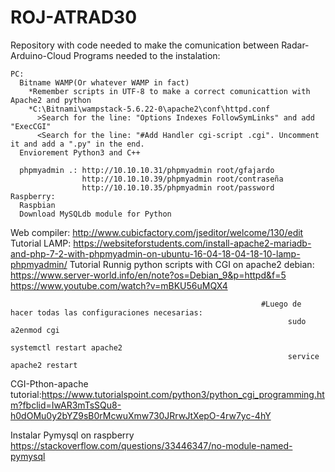 
# ROJ-ATRAD30
Repository with code needed to make the comunication between Radar-Arduino-Cloud
  Programs needed to the instalation:
  
  
    PC:
      Bitname WAMP(Or whatever WAMP in fact) 
        *Remember scripts in UTF-8 to make a correct comunicattion with Apache2 and python
        *C:\Bitnami\wampstack-5.6.22-0\apache2\conf\httpd.conf
          >Search for the line: "Options Indexes FollowSymLinks" and add "ExecCGI"
          <Search for the line: "#Add Handler cgi-script .cgi". Uncomment it and add a ".py" in the end.
      Enviorement Python3 and C++
      
      phpmyadmin .: http://10.10.10.31/phpmyadmin root/gfajardo
                    http://10.10.10.39/phpmyadmin root/contraseña
                    http://10.10.10.35/phpmyadmin root/password
    Raspberry:
      Raspbian
      Download MySQLdb module for Python 
      
      
     
  Web compiler: http://www.cubicfactory.com/jseditor/welcome/130/edit
Tutorial LAMP: https://websiteforstudents.com/install-apache2-mariadb-and-php-7-2-with-phpmyadmin-on-ubuntu-16-04-18-04-18-10-lamp-phpmyadmin/
Tutorial Runnig python scripts with CGI on apache2 debian: https://www.server-world.info/en/note?os=Debian_9&p=httpd&f=5
                                                            https://www.youtube.com/watch?v=mBKU56uMQX4
                                                            
                                                            #Luego de hacer todas las configuraciones necesarias:
                                                                  sudo a2enmod cgi
                                                                  systemctl restart apache2
                                                                  service apache2 restart
CGI-Pthon-apache tutorial:https://www.tutorialspoint.com/python3/python_cgi_programming.htm?fbclid=IwAR3mTsSQu8-h0dOMu0y2bYZ9sB0rMcwuXmw730JRrwJtXepO-4rw7yc-4hY

Instalar Pymysql on raspberry https://stackoverflow.com/questions/33446347/no-module-named-pymysql

